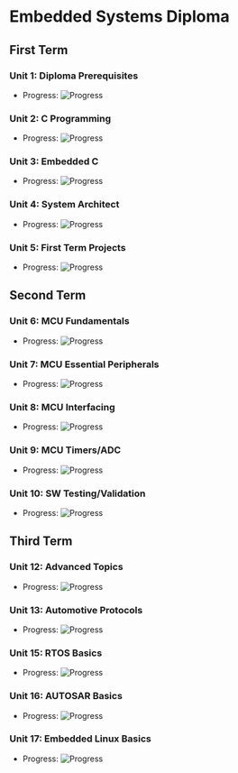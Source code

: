 # Embedded Systems Diploma

## First Term
### Unit 1: Diploma Prerequisites
- Progress: ![Progress](https://progress-bar.dev/100)

### Unit 2: C Programming
- Progress: ![Progress](https://progress-bar.dev/100)

### Unit 3: Embedded C
- Progress: ![Progress](https://progress-bar.dev/100)

### Unit 4: System Architect
- Progress: ![Progress](https://progress-bar.dev/100)

### Unit 5: First Term Projects
- Progress: ![Progress](https://progress-bar.dev/100)

## Second Term
### Unit 6: MCU Fundamentals
- Progress: ![Progress](https://progress-bar.dev/100)

### Unit 7: MCU Essential Peripherals
- Progress: ![Progress](https://progress-bar.dev/100)

### Unit 8: MCU Interfacing
- Progress: ![Progress](https://progress-bar.dev/100)

### Unit 9: MCU Timers/ADC
- Progress: ![Progress](https://progress-bar.dev/0)

### Unit 10: SW Testing/Validation
- Progress: ![Progress](https://progress-bar.dev/0)

## Third Term
### Unit 12: Advanced Topics
- Progress: ![Progress](https://progress-bar.dev/0)

### Unit 13: Automotive Protocols
- Progress: ![Progress](https://progress-bar.dev/0)

### Unit 15: RTOS Basics
- Progress: ![Progress](https://progress-bar.dev/0)

### Unit 16: AUTOSAR Basics
- Progress: ![Progress](https://progress-bar.dev/0)

### Unit 17: Embedded Linux Basics
- Progress: ![Progress](https://progress-bar.dev/0)
